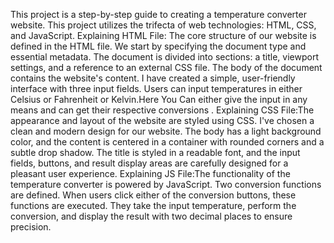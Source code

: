 This project is a step-by-step guide to creating a temperature converter website. This project utilizes the trifecta of web technologies: HTML, CSS, and JavaScript.
Explaining HTML File: The core structure of our website is defined in the HTML file. We start by specifying the document type and essential metadata. The document is divided into sections: a title, viewport settings, and a reference to an external CSS file. The body of the document contains the website's content.
I have created a simple, user-friendly interface with three input fields. Users can input temperatures in either Celsius or Fahrenheit or Kelvin.Here You Can either give the input in any means and can get their respective conversions .
Explaining CSS File:The appearance and layout of the website are styled using CSS. I've chosen a clean and modern design for our website. The body has a light background color, and the content is centered in a container with rounded corners and a subtle drop shadow. The title is styled in a readable font, and the input fields, buttons, and result display areas are carefully designed for a pleasant user experience.
Explaining JS File:The functionality of the temperature converter is powered by JavaScript. Two conversion functions are defined. When users click either of the conversion buttons, these functions are executed. They take the input temperature, perform the conversion, and display the result with two decimal places to ensure precision.

